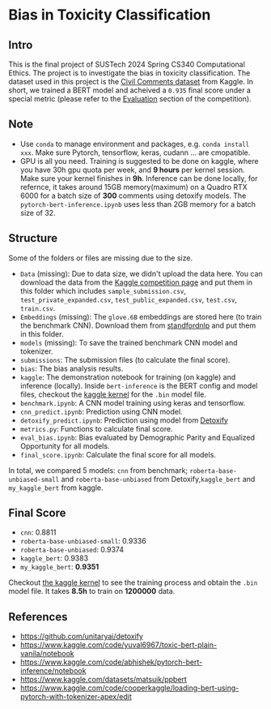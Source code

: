 # Bias in Toxicity Classification

## Intro

This is the final project of SUSTech 2024 Spring CS340 Computational Ethics. The project is to investigate the bias in toxicity classification. The dataset used in this project is the [Civil Comments dataset](https://www.kaggle.com/c/jigsaw-unintended-bias-in-toxicity-classification/data) from Kaggle. In short, we trained a BERT model and acheived a `0.935` final score under a special metric (please refer to the [Evaluation](https://www.kaggle.com/competitions/jigsaw-unintended-bias-in-toxicity-classification/overview/evaluation) section of the competition).

## Note
- Use `conda` to manage environment and packages, e.g. `conda install xxx`. Make sure Pytorch, tensorflow, keras, cudann ... are cmopatible.
- GPU is all you need. Training is suggested to be done on kaggle, where you have 30h gpu quota per week, and **9 hours** per kernel session. Make sure your kernel finishes in **9h**. Inference can be done locally, for refernce, it takes around 15GB memory(maximum) on a Quadro RTX 6000 for a batch size of **300** comments using detoxify models. The `pytorch-bert-inference.ipynb` uses less than 2GB memory for a batch size of 32.


## Structure

Some of the folders or files are missing due to the size.

- `Data` (missing): Due to data size, we didn't upload the data here. You can download the data from the [Kaggle competition page](https://www.kaggle.com/c/jigsaw-unintended-bias-in-toxicity-classification/data) and put them in this folder which includes `sample_submission.csv`, `test_private_expanded.csv`, `test_public_expanded.csv`, `test.csv`, `train.csv`.
- `Embeddings` (missing): The `glove.6B` embeddings are stored here (to train the benchmark CNN). Download them from [standfordnlp](https://nlp.stanford.edu/projects/glove/) and put them in this folder.
- `models` (missing): To save the trained benchmark CNN model and tokenizer.
- `submissions`: The submission files (to calculate the final score).
- `bias`: The bias analysis results.
- `kaggle`: The demonstration notebook for training (on kaggle) and inference (locally). Inside `bert-inference` is the BERT config and model files, checkout the [kaggle kernel](https://www.kaggle.com/code/cooperkaggle/toxic-bert-plain-vanila) for the `.bin` model file.
- `benchmark.ipynb`: A CNN model training using keras and tensorflow.
- `cnn_predict.ipynb`: Prediction using CNN model.
- `detoxify_predict.ipynb`: Prediction using model from [Detoxify](https://github.com/unitaryai/detoxify)
- `metrics.py`: Functions to calculate final score.
- `eval_bias.ipynb`: Bias evaluated by Demographic Parity and Equalized Opportunity for all models.
- `final_score.ipynb`: Calculate the final score for all models.

In total, we compared 5 models: `cnn` from benchmark; `roberta-base-unbiased-small` and `roberta-base-unbiased` from Detoxify,`kaggle_bert` and `my_kaggle_bert` from kaggle.

## Final Score

- `cnn`:  0.8811
- `roberta-base-unbiased-small`:  0.9336
- `roberta-base-unbiased`:  0.9374
- `kaggle_bert`:  0.9383
- `my_kaggle_bert`:  **0.9351**

Checkout [the kaggle kernel](https://www.kaggle.com/code/cooperkaggle/toxic-bert-plain-vanila) to see the training process and obtain the `.bin` model file. It takes **8.5h** to train on **1200000** data.


## References
- https://github.com/unitaryai/detoxify
- https://www.kaggle.com/code/yuval6967/toxic-bert-plain-vanila/notebook
- https://www.kaggle.com/code/abhishek/pytorch-bert-inference/notebook
- https://www.kaggle.com/datasets/matsuik/ppbert
- https://www.kaggle.com/code/cooperkaggle/loading-bert-using-pytorch-with-tokenizer-apex/edit




